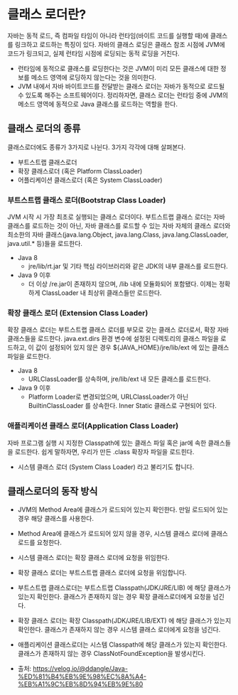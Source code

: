 # 클래스 로더란?
자바는 동적 로드, 즉 컴파일 타임이 아니라 런타임(바이트 코드를 실행할 때)에 클래스를 링크하고 로드하는 특징이 있다. 자바의 클래스 로딩은 클래스 참조 시점에 JVM에 코드가 링크되고, 실제 런타임 시점에 로딩되는 동적 로딩을 거친다.
- 런타임에 동적으로 클래스를 로딩한다는 것은 JVM이 미리 모든 클래스에 대한 정보를 메소드 영역에 로딩하지 않는다는 것을 의미한다.
- JVM 내에서 자바 바이트코드를 전달받는 클래스 로더는 자바가 동적으로 로드될 수 있도록 해주는 소프트웨어이다. 정리하자면, 클래스 로더는 런타임 중에 JVM의 메소드 영역에 동적으로 Java 클래스를 로드하는 역할을 한다.

## 클래스 로더의 종류
클래스로더에도 종류가 3가지로 나뉜다. 3가지 각각에 대해 살펴본다.
- 부트스트랩 클래스로더
- 확장 클래스로더 (혹은 Platform ClassLoader)
- 어플리케이션 클래스로더 (혹은 System ClassLoader)

### 부트스트랩 클래스 로더(Bootstrap Class Loader)
JVM 시작 시 가장 최초로 실행되는 클래스 로더이다. 부트스트랩 클래스 로더는 자바 클래스를 로드하는 것이 아닌, 자바 클래스를 로드할 수 있는 자바 자체의 클래스 로더와 최소한의 자바 클래스(java.lang.Object, java.lang.Class, java.lang.ClassLoader, java.util.* 등)들을 로드한다.

- Java 8
	- jre/lib/rt.jar 및 기타 핵심 라이브러리와 같은 JDK의 내부 클래스를 로드한다.
- Java 9 이후
	- 더 이상 /re.jar이 존재하지 않으며, /lib 내에 모듈화되어 포함됐다. 이제는 정확하게 ClassLoader 내 최상위 클래스들만 로드한다.
    
### 확장 클래스 로더 (Extension Class Loader)
확장 클래스 로더는 부트스트랩 클래스 로더를 부모로 갖는 클래스 로더로서, 확장 자바 클래스들을 로드한다. java.ext.dirs 환경 변수에 설정된 디렉토리의 클래스 파일을 로드하고, 이 값이 설정되어 있지 않은 경우 ${JAVA_HOME}/jre/lib/ext 에 있는 클래스 파일을 로드한다.

- Java 8
	- URLClassLoader를 상속하며, jre/lib/ext 내 모든 클래스를 로드한다.
- Java 9 이후
	- Platform Loader로 변경되었으며, URLClassLoader가 아닌 BuiltinClassLoader 를 상속한다. Inner Static 클래스로 구현되어 있다.

### 애플리케이션 클래스 로더(Application Class Loader)
자바 프로그램 실행 시 지정한 Classpath에 있는 클래스 파일 혹은 jar에 속한 클래스들을 로드한다. 쉽게 말하자면, 우리가 만든 .class 확장자 파일을 로드힌다.
- 시스템 클래스 로더 (System Class Loader) 라고 불리기도 합니다.

## 클래스로더의 동작 방식
- JVM의 Method Area에 클래스가 로드되어 있는지 확인한다. 만일 로드되어 있는 경우 해당 클래스를 사용한다.
- Method Area에 클래스가 로드되어 있지 않을 경우, 시스템 클래스 로더에 클래스 로드를 요청한다.
- 시스템 클래스 로더는 확장 클래스 로더에 요청을 위임한다.
- 확장 클래스 로더는 부트스트랩 클래스 로더에 요청을 위임합니다.
- 부트스트랩 클래스로더는 부트스트랩 Classpath(JDK/JRE/LIB) 에 해당 클래스가 있는지 확인한다. 클래스가 존재하지 않는 경우 확장 클래스로더에게 요청을 넘긴다.
- 확장 클래스 로더는 확장 Classpath(JDK/JRE/LIB/EXT) 에 해당 클래스가 있는지 확인한다. 클래스가 존재하지 않는 경우 시스템 클래스 로더에게 요청을 넘긴다.
- 애플리케이션 클래스로더는 시스템 Classpath에 해당 클래스가 있는지 확인한다. 클래스가 존재하지 않는 경우 ClassNotFoundException을 발생시킨다.


- 출처:
https://velog.io/@ddangle/Java-%ED%81%B4%EB%9E%98%EC%8A%A4-%EB%A1%9C%EB%8D%94%EB%9E%80

